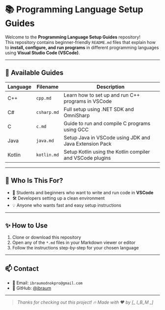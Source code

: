 # 📚 Programming Language Setup Guides

Welcome to the **Programming Language Setup Guides** repository!  
This repository contains beginner-friendly `README.md` files that explain how to **install, configure, and run programs** in different programming languages using **Visual Studio Code (VSCode)**.

---

## 📄 Available Guides

| Language | Filename         | Description |
|----------|------------------|-------------|
| C++      | `cpp.md`  | Learn how to set up and run C++ programs in VSCode |
| C#       | `csharp.md`| Full setup using .NET SDK and OmniSharp |
| C        | `c.md`    | Guide to run and compile C programs using GCC |
| Java     | `java.md`    | Setup Java in VSCode using JDK and Java Extension Pack     |
| Kotlin   | `kotlin.md`  | Setup Kotlin using the Kotlin compiler and VSCode plugins  |

---

## 🚀 Who Is This For?

- 📌 Students and beginners who want to write and run code in **VSCode**
- 🛠️ Developers setting up a clean environment
- 💡 Anyone who wants fast and easy setup instructions

---

## ✨ How to Use

1. Clone or download this repository
2. Open any of the `*.md` files in your Markdown viewer or editor
3. Follow the instructions step-by-step for your chosen language

---

## 📫 Contact

- 📧 Email: `ibraumodnokpro@gmail.com`
- 🐙 GitHub: [@ibraum](https://github.com/ibraum)

---

> *Thanks for checking out this project! 🔥 Made with ❤️ by [_ I_B_M _]*